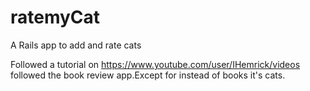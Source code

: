 # ratemyCat
A Rails app to add and rate cats

Followed a tutorial on https://www.youtube.com/user/IHemrick/videos followed the book review app.Except for instead of books it's cats.
